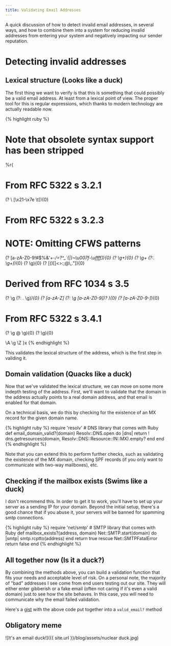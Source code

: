 ```yaml
---
title: Validating Email Addresses
---
```

A quick discussion of how to detect invalid email addresses, in several ways, and how to combine them into a system for reducing invalid addresses from entering your system and negatively impacting our sender reputation.

# Detecting invalid addresses

## Lexical structure (Looks like a duck)

The first thing we want to verify is that this is something that could possibly be a valid email address. At least from a lexical point of view. The proper tool for this is regular expressions, which thanks to modern technology are actually readable now.

{% highlight ruby %}
# Note that obsolete syntax support has been stripped
%r{
  # From RFC 5322 s 3.2.1
  (?<quoted-pair>     \\ [\x21-\x7e \t]){0}

  # From RFC 5322 s 3.2.3
  # NOTE: Omitting CFWS patterns
  (?<atext>           [a-zA-Z0-9!#$%&'*+\-/=?^_`{|}~\u007f-\uffff]){0}
  (?<atom>            \g<atext>+){0}
  (?<dot-atom-text>   \g<atext>+ (?:\. \g<atext>+)*){0}
  (?<dot-atom>        \g<dot-atom-text>){0}
  (?<specials>        [()\[\]<>:;@\\,."]){0}

  # Derived from RFC 1034 s 3.5
  (?<domain>          \g<label> (?: \. \g<label>)*){0}
  (?<label>           [a-zA-Z] (?: \g<ldh-str> [a-zA-Z0-9])? ){0}
  (?<ldh-str>         [a-zA-Z0-9\-]*){0}

  # From RFC 5322 s 3.4.1
  (?<addr-spec>       \g<local-part> @ \g<domain>){0}
  (?<local-part>      \g<dot-atom>){0}

  \A \g<addr-spec> \Z
}x
{% endhighlight %}

This validates the lexical structure of the address, which is the first step in validing it.

## Domain validation (Quacks like a duck)

Now that we've validated the lexical structure, we can move on some more indepth testing of the address. First, we'll want to validate that the domain in the address actually points to a real domain address, and that email is enabled for that domain.

On a technical basis, we do this by checking for the existence of an MX record for the given domain name.

{% highlight ruby %}
require 'resolv' # DNS library that comes with Ruby
def email_domain_valid?(domain)
  Resolv::DNS.open do |dns|
    return ! dns.getresources(domain, Resolv::DNS::Resource::IN::MX).empty?
  end
end
{% endhighlight %}

Note that you can extend this to perform further checks, such as validating the existence of the MX domain, checking SPF records (if you only want to communicate with two-way mailboxes), etc.

## Checking if the mailbox exists (Swims like a duck)

I don't recommend this. In order to get it to work, you'll have to set up your server as a sending IP for your domain. Beyond the initial setup, there's a good chance that if you abuse it, your servers will be banned for spamming smtp connections.

{% highlight ruby %}
require 'net/smtp' # SMTP library that comes with Ruby
def mailbox_exists?(address, domain)
  Net::SMTP.start(domain) do |smtp|
    smtp.rcptto(address)
  end
  return true
rescue Net::SMTPFatalError
  return false
end
{% endhighlight %}

## All together now (Is it a duck?)

By combining the methods above, you can build a validation function that fits your needs and acceptable level of risk. On a personal note, the majority of "bad" addresses I see come from end users testing out our site. They will either enter gibberish or a fake email (often not caring if it's even a valid domain) just to see how the site behaves. In this case, you will need to communicate why the email failed validation.

Here's a [gist](https://gist.github.com/stevenkaras/600c3ea8377524784602) with the above code put together into a `valid_email?` method

## Obligatory meme

![It's an email duck!]({{ site.url }}/blog/assets/nuclear duck.jpg)
